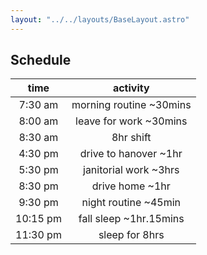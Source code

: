 ```yaml
---
layout: "../../layouts/BaseLayout.astro"
---
```

## Schedule
| time     | activity                |
|  :---:   |          :----:         | 
| 7:30 am  | morning routine ~30mins |
| 8:00 am  | leave for work ~30mins  |
| 8:30 am  | 8hr shift               |
| 4:30 pm  | drive to hanover ~1hr   |
| 5:30 pm  | janitorial work ~3hrs   |
| 8:30 pm  | drive home ~1hr         |
| 9:30 pm  | night routine ~45min    |
| 10:15 pm | fall sleep ~1hr.15mins  |
| 11:30 pm | sleep for 8hrs          |
